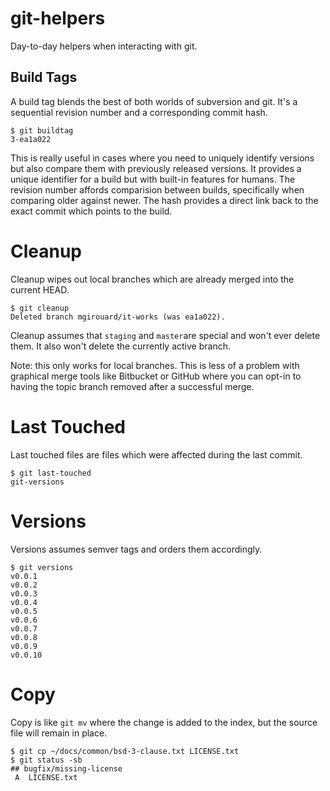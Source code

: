 # git-helpers

Day-to-day helpers when interacting with git.

## Build Tags

A build tag blends the best of both worlds of subversion and git. It's a
sequential revision number and a corresponding commit hash.

    $ git buildtag
    3-ea1a022

This is really useful in cases where you need to uniquely identify versions but
also compare them with previously released versions. It provides a unique
identifier for a build but with built-in features for humans. The revision
number affords comparision between builds, specifically when comparing older
against newer. The hash provides a direct link back to the exact commit which
points to the build.

# Cleanup

Cleanup wipes out local branches which are already merged into the current
HEAD.

    $ git cleanup
    Deleted branch mgirouard/it-works (was ea1a022).

Cleanup assumes that `staging` and `master`are special and won't ever delete
them. It also won't delete the currently active branch.

Note: this only works for local branches. This is less of a problem with
graphical merge tools like Bitbucket or GitHub where you can opt-in to having
the topic branch removed after a successful merge.

# Last Touched

Last touched files are files which were affected during the last commit.

    $ git last-touched
    git-versions

# Versions

Versions assumes semver tags and orders them accordingly.

    $ git versions
    v0.0.1
    v0.0.2
    v0.0.3
    v0.0.4
    v0.0.5
    v0.0.6
    v0.0.7
    v0.0.8
    v0.0.9
    v0.0.10

# Copy

Copy is like `git mv` where the change is added to the index, but the source
file will remain in place.

    $ git cp ~/docs/common/bsd-3-clause.txt LICENSE.txt
    $ git status -sb
    ## bugfix/missing-license
     A  LICENSE.txt

